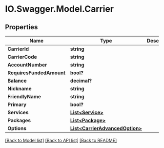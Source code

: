 # IO.Swagger.Model.Carrier
## Properties

Name | Type | Description | Notes
------------ | ------------- | ------------- | -------------
**CarrierId** | **string** |  | [optional] 
**CarrierCode** | **string** |  | [optional] 
**AccountNumber** | **string** |  | [optional] 
**RequiresFundedAmount** | **bool?** |  | [optional] 
**Balance** | **decimal?** |  | [optional] 
**Nickname** | **string** |  | [optional] 
**FriendlyName** | **string** |  | [optional] 
**Primary** | **bool?** |  | [optional] 
**Services** | [**List&lt;Service&gt;**](Service.md) |  | [optional] 
**Packages** | [**List&lt;Package&gt;**](Package.md) |  | [optional] 
**Options** | [**List&lt;CarrierAdvancedOption&gt;**](CarrierAdvancedOption.md) |  | [optional] 

[[Back to Model list]](../README.md#documentation-for-models) [[Back to API list]](../README.md#documentation-for-api-endpoints) [[Back to README]](../README.md)

